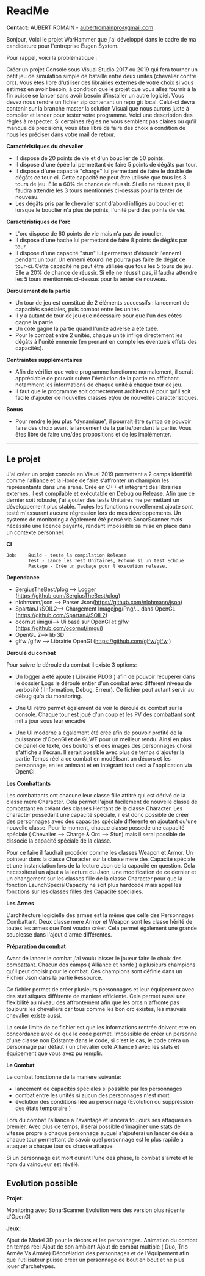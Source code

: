 # ReadMe

**Contact:**
AUBERT ROMAIN -
aubertromainpro@gmail.com

Bonjour,
Voici le projet WarHammer que j'ai développé dans le cadre de ma candidature pour l'entreprise Eugen System.

Pour rappel, voici la problématique :

Créer un projet Console sous Visual Studio 2017 ou 2019 qui fera tourner un petit jeu de simulation simple de bataille entre deux unités (chevalier contre orc).
Vous êtes libre d'utiliser des librairies externes de votre choix si vous estimez en avoir besoin, à condition que le projet que vous allez fournir à la fin puisse
se lancer sans avoir besoin d'installer un autre logiciel.
Vous devez nous rendre un fichier zip contenant un repo git local. Celui-ci devra contenir sur la branche master la solution Visual que nous aurons juste
à compiler et lancer pour tester votre programme.
Voici une description des règles à respecter. Si certaines règles ne vous semblent pas claires ou qu'il manque de précisions, vous êtes libre de faire des choix
à condition de nous les préciser dans votre mail de retour.

**Caractéristiques du chevalier**
- Il dispose de 20 points de vie et d'un bouclier de 50 points.
- Il dispose d'une épée lui permettant de faire 5 points de dégâts par tour.
- Il dispose d'une capacité "charge" lui permettant de faire le double de dégâts ce tour-ci. Cette capacité ne peut être utilisée que tous les 3 tours de jeu.
Elle a 60% de chance de réussir. Si elle ne réussit pas, il faudra attendre les 3 tours mentionnés ci-dessus pour la tenter de nouveau.
- Les dégâts pris par le chevalier sont d'abord infligés au bouclier et lorsque le bouclier n'a plus de points, l'unité perd des points de vie.

**Caractéristiques de l'orc**
- L'orc dispose de 60 points de vie mais n'a pas de bouclier.
- Il dispose d'une hache lui permettant de faire 8 points de dégâts par tour.
- Il dispose d'une capacité "stun" lui permettant d'étourdir l'ennemi pendant un tour. Un ennemi étourdi ne pourra pas faire de dégât ce tour-ci.
Cette capacité ne peut être utilisée que tous les 5 tours de jeu. Elle a 20% de chance de réussir.
Si elle ne réussit pas, il faudra attendre les 5 tours mentionnés ci-dessus pour la tenter de nouveau.

**Déroulement de la partie**
- Un tour de jeu est constitué de 2 éléments successifs : lancement de capacités spéciales, puis combat entre les unités.
- Il y a autant de tour de jeu que nécessaire pour que l'un des côtés gagne la partie.
- Un côté gagne la partie quand l'unité adverse a été tuée.
- Pour le combat entre 2 unités, chaque unité inflige directement les dégâts à l'unité ennemie (en prenant en compte les éventuels effets des capacités).


**Contraintes supplémentaires**
- Afin de vérifier que votre programme fonctionne normalement, il serait appréciable de pouvoir suivre l'évolution de la partie en affichant notamment les informations
de chaque unité à chaque tour de jeu.
- Il faut que le programme soit correctement architecturé pour qu'il soit facile d'ajouter de nouvelles classes et/ou de nouvelles caractéristiques.

**Bonus**
- Pour rendre le jeu plus "dynamique", il pourrait être sympa de pouvoir faire des choix avant le lancement de la partie/pendant la partie. Vous êtes libre de faire une/des
propositions et de les implémenter.

------------------------------------------------------------------------------------------------------------------------------------------

## Le projet
J'ai créer un projet console en Visual 2019 permettant a 2 camps identifié comme l'alliance et la Horde de faire s'affronter un champion les représentants dans une arene.
Crée en C++ et intégrant des librairies externes, il est compilable et exécutable en Debug ou Release.
Afin que ce dernier soit robuste, j'ai ajouter des tests Unitaires me permettant un développement plus stable. Toutes les fonctions nouvellement ajouté sont testé m'assurant aucune régression lors de mes développements.
Un systeme de monitoring a également été pensé via SonarScanner mais nécéssite une licence payante, rendant impossible sa mise en place dans un contexte personnel.

**CI**

	Job:  	Build - teste la compilation Release
      		Test - Lance les Test Unitaires, Echoue si un test Echoue
      		Package - Crée un package pour l'execution release.

**Dependance**

- SergiusTheBest/plog --> Logger (https://github.com/SergiusTheBest/plog)
- nlohmann/json --> Parser Json(https://github.com/nlohmann/json)
- SpartanJ /SOIL2--> Chargement Imagejpg/Png/... dans OpenGL (https://github.com/SpartanJ/SOIL2)
- ocornut /imgui--> Ui basé sur OpenGl et glfw  (https://github.com/ocornut/imgui)
- OpenGL 2--> lib 3D
- glfw /glfw --> Librairie OpenGl (https://github.com/glfw/glfw )

**Déroulé du combat**

Pour suivre le déroulé du combat il existe 3 options:
- Un logger a été ajouté ( Librairie PLOG ) afin de pouvoir récupérer dans le dossier Logs le déroulé entier d'un combat avec différent niveau de verbosité ( Information, Debug, Erreur).
Ce fichier peut autant servir au débug qu'a du monitoring.

- Une UI rétro permet également de voir le déroulé du combat sur la console. Chaque tour est joué d'un coup et les PV des combattant sont mit a jour sous leur encadré

- Une UI moderne a également été crée afin de pouvoir profité de la puissance d'OpenGl et de GLWF pour un meilleur rendu. Ainsi en plus de panel de texte, des boutons et des images des personnages choisi s'affiche a l'écran.
Il serait possible avec plus de temps d'ajouter la partie Temps réel a ce combat en modélisant un décors et les personnage, en les animant et en intégrant tout ceci a l'application via OpenGl.

**Les Combattants**

Les combattants ont chacune leur classe fille attitré qui est dérivé de la classe mere Character.
Cela permet l'ajout facilement de nouvelle classe de combattant en créant des classes Heritant de la classe Character.
Les character possedant une capacité spéciale, il est donc possible de créer des personnages avec des capacités spéciale différente en ajoutant qu'une nouvelle classe.
Pour le moment, chaque classe possede une capacité spéciale ( Chevalier --> Charge & Orc --> Stun) mais il serai possible de dissocié la capacité spéciale de la classe.

Pour ce faire il faudrait procéder comme les classes Weapon et Armor. Un pointeur dans la classe Character sur la classe mere des Capacité spéciale et une instanciation lors de la lecture Json de la capacité en question.
Cela necessiterai un ajout a la lecture du Json, une modification de ce dernier et un changement sur les classes fille de la classe Character pour que la fonction LaunchSpecialCapacity ne soit plus hardcodé mais appel les fonctions sur les classes filles des Capacité spéciales.


**Les Armes**

L'architecture logicielle des armes est la même que celle des Personnages Combattant.
Deux classe mere Armor et Weapon sont les classe hérité de toutes les armes que l'ont voudra créer.
Cela permet également une grande souplesse dans l'ajout d'arme différentes.

**Préparation du combat**

Avant de lancer le combat j'ai voulu laisser le joueur faire le choix des combattant.
Chacun des camps ( Alliance et horde ) a plusieurs champions qu'il peut choisir pour le combat.
Ces champions sont définie dans un Fichier Json dans la partie Ressource.

Ce fichier permet de créer plusieurs personnages et leur équipement avec des statistiques différente de maniere efficiente.
Cela permet aussi une flexibilité au niveau des affrontement afin que les orcs n'affronte pas toujours les chevaliers car tous comme les bon orc existes, les mauvais chevalier existe aussi.

La seule limite de ce fichier est que les informations rentrée doivent etre en concordance avec ce que le code permet.
Impossible de créer un personne d'une classe non Existante dans le code, si c'est le cas, le code créra un personnage par défaut ( un chevalier coté Alliance ) avec les stats et équipement que vous avez pu remplir.


**Le Combat**

Le combat fonctionne de la maniere suivante:
- lancement de capacités spéciales si possible par les personnages
- combat entre les unités si aucun des personnages n'est mort
- évolution des conditions liée au personnage (Evolution ou suppréssion des états temporaire )

Lors du combat l'alliance a l'avantage et lancera toujours ses attaques en premier.
Avec plus de temps, il serai possible d'imaginer une stats de vitesse propre a chaque personnage auquel s'ajouterai un lancer de dés a chaque tour permettant de savoir quel personnage est le plus rapide a attaquer a chaque tour ou chaque attaque.

Si un personnage est mort durant l'une des phase, le combat s'arrete et le nom du vainqueur est révélé.


## Evolution possible
**Projet:**

Monitoring avec SonarScanner
Evolution vers des version plus récente d'OpenGl

**Jeux:**

Ajout de Model 3D pour le décors et les personnages.
Animation du combat en temps réel
Ajout de son ambiant
Ajout de combat multiple ( Duo, Trio Armée Vs Armée)
Décorélation des personnages et de l'équipement afin que l'utilisateur puisse créer un personnage de bout en bout et ne plus jouer d'archetypes.
